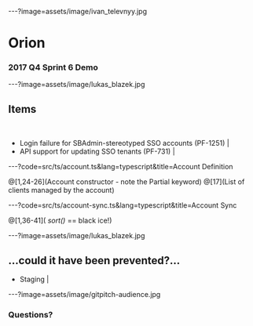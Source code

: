 ---?image=assets/image/ivan_televnyy.jpg

# Orion

### 2017 Q4 Sprint 6 Demo

---?image=assets/image/lukas_blazek.jpg

## Items

<br>

- Login failure for SBAdmin-stereotyped SSO accounts (PF-1251) |
- API support for updating SSO tenants (PF-731) |

---?code=src/ts/account.ts&lang=typescript&title=Account Definition

@[1,24-26](Account constructor - note the Partial keyword)
@[17](List of clients managed by the account)

---?code=src/ts/account-sync.ts&lang=typescript&title=Account Sync

@[1,36-41]( *sort()* == black ice!)

---?image=assets/image/lukas_blazek.jpg

## ...could it have been prevented?...

- Staging | 

---?image=assets/image/gitpitch-audience.jpg


### Questions?

<br>


